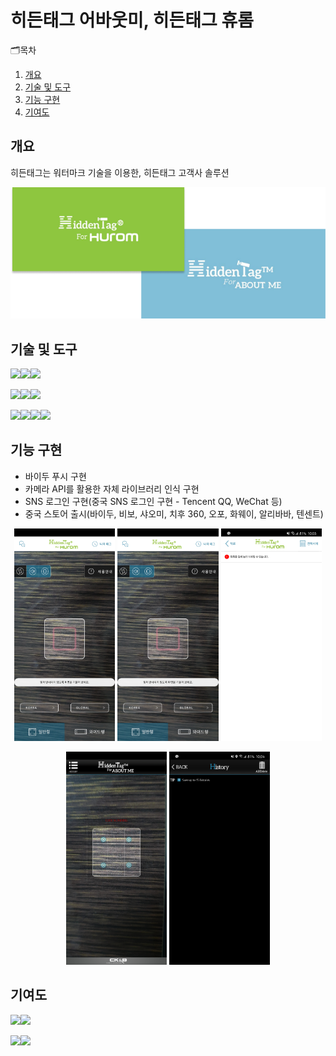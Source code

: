 # 히든태그 어바웃미, 히든태그 휴롬
🗂목차
  1. [개요](https://github.com/chani01/portfolio_info/blob/main/hiddenTag.md#%EA%B0%9C%EC%9A%94)<br>
  2. [기술 및 도구](https://github.com/chani01/portfolio_info/blob/main/hiddenTag.md#%EA%B8%B0%EB%8A%A5-%EA%B5%AC%ED%98%84)<br>
  3. [기능 구현](https://github.com/chani01/portfolio_info/blob/main/hiddenTag.md#%EA%B8%B0%EB%8A%A5-%EA%B5%AC%ED%98%84)<br>
  4. [기여도](https://github.com/chani01/portfolio_info/blob/main/hiddenTag.md#%EA%B8%B0%EC%97%AC%EB%8F%84)<br>
 
## 개요
히든태그는 워터마크 기술을 이용한, 히든태그 고객사 솔루션

<p align="center"> <img src = "https://github.com/chani01/portfolio_info/blob/main/images/hiddentag/HiddenTag_info2.png"></p>

## 기술 및 도구
<img src="https://img.shields.io/badge/Language-%23121011?style=for-the-badge"><img src="https://img.shields.io/badge/java-%23ED8B00.svg?style=for-the-badge&logo=openjdk&logoColor=white"><img src="https://img.shields.io/badge/OBJECTIVE--C-%233A95E3.svg?style=for-the-badge&logo=apple&logoColor=white">

<img src="https://img.shields.io/badge/ide-%23121011?style=for-the-badge"><img src="https://img.shields.io/badge/Android%20Studio-3DDC84.svg?style=for-the-badge&logo=android-studio&logoColor=white"><img src="https://img.shields.io/badge/Xcode-007ACC?style=for-the-badge&logo=Xcode&logoColor=white">

<img src="https://img.shields.io/badge/Tools-%23121011?style=for-the-badge"><img src="https://img.shields.io/badge/firebase-%23039BE5.svg?style=for-the-badge&logo=firebase"><img src="https://img.shields.io/badge/Postman-FF6C37?style=for-the-badge&logo=postman&logoColor=white"><img src="https://img.shields.io/badge/Baidu-2932E1?style=for-the-badge&logo=Baidu&logoColor=white">

## 기능 구현
- 바이두 푸시 구현
- 카메라 API를 활용한 자체 라이브러리 인식 구현
- SNS 로그인 구현(중국 SNS 로그인 구현 - Tencent QQ, WeChat 등)
- 중국 스토어 출시(바이두, 비보, 샤오미, 치후 360, 오포, 화웨이, 알리바바, 텐센트)

<p align="center"> <img src = "https://github.com/chani01/portfolio_info/blob/main/images/hiddentag/HiddenTagHurom1.jpg" width="32%"> <img src = "https://github.com/chani01/portfolio_info/blob/main/images/hiddentag/HiddenTagHurom1.jpg" width="32%"> <img src = "https://github.com/chani01/portfolio_info/blob/main/images/hiddentag/HiddenTagHurom3.jpg" width="32%"> </p>
<p align="center"> <img src = "https://github.com/chani01/portfolio_info/blob/main/images/hiddentag/HiddenTagAboutMe1.jpg" width="32%"> <img src = "https://github.com/chani01/portfolio_info/blob/main/images/hiddentag/HiddenTagAboutMe2.jpg" width="32%"> </p>

## 기여도
<img src="https://img.shields.io/badge/dev-%23121011?style=for-the-badge"><img src="https://img.shields.io/badge/100-515151?style=for-the-badge">

<img src="https://img.shields.io/badge/Planning-%23121011?style=for-the-badge"><img src="https://img.shields.io/badge/0-515151?style=for-the-badge">


